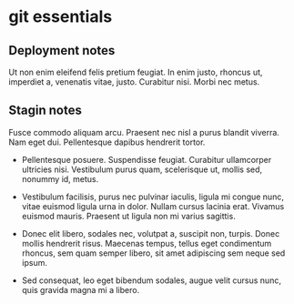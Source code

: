 # git essentials

## Deployment notes
Ut non enim eleifend felis pretium feugiat. In enim justo, rhoncus ut, imperdiet a, venenatis vitae, justo. Curabitur nisi. Morbi nec metus.

## Stagin notes
Fusce commodo aliquam arcu. Praesent nec nisl a purus blandit viverra. Nam eget dui. Pellentesque dapibus hendrerit tortor.

* Pellentesque posuere. Suspendisse feugiat. Curabitur ullamcorper ultricies nisi. Vestibulum purus quam, scelerisque ut, mollis sed, nonummy id, metus.

* Vestibulum facilisis, purus nec pulvinar iaculis, ligula mi congue nunc, vitae euismod ligula urna in dolor. Nullam cursus lacinia erat. Vivamus euismod mauris. Praesent ut ligula non mi varius sagittis.

* Donec elit libero, sodales nec, volutpat a, suscipit non, turpis. Donec mollis hendrerit risus. Maecenas tempus, tellus eget condimentum rhoncus, sem quam semper libero, sit amet adipiscing sem neque sed ipsum. 

* Sed consequat, leo eget bibendum sodales, augue velit cursus nunc, quis gravida magna mi a libero.
